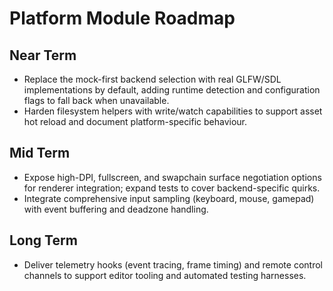 # Platform Module Roadmap

## Near Term
- Replace the mock-first backend selection with real GLFW/SDL implementations by default, adding runtime detection and configuration flags to fall back when unavailable.
- Harden filesystem helpers with write/watch capabilities to support asset hot reload and document platform-specific behaviour.

## Mid Term
- Expose high-DPI, fullscreen, and swapchain surface negotiation options for renderer integration; expand tests to cover backend-specific quirks.
- Integrate comprehensive input sampling (keyboard, mouse, gamepad) with event buffering and deadzone handling.

## Long Term
- Deliver telemetry hooks (event tracing, frame timing) and remote control channels to support editor tooling and automated testing harnesses.
